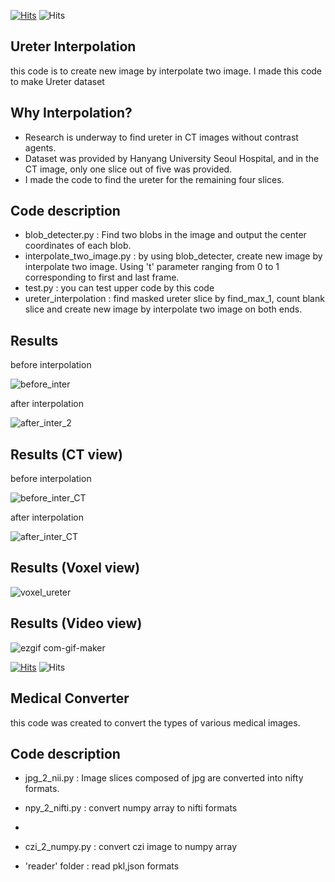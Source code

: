 [![Hits](https://hits.seeyoufarm.com/api/count/incr/badge.svg?url=https://github.com/hasukmin12)](https://hits.seeyoufarm.com) 
![Hits](https://img.shields.io/github/followers/hasukmin12?label=Follow)

## **Ureter Interpolation** 
this code is to create new image by interpolate two image.
I made this code to make Ureter dataset


## **Why Interpolation?**
- Research is underway to find ureter in CT images without contrast agents.
- Dataset was provided by Hanyang University Seoul Hospital, and in the CT image, only one slice out of five was provided.
- I made the code to find the ureter for the remaining four slices.


## **Code description**
- blob_detecter.py : Find two blobs in the image and output the center coordinates of each blob.
- interpolate_two_image.py : by using blob_detecter, create new image by interpolate two image. Using 't' parameter ranging from 0 to 1 corresponding to first and last frame.
- test.py : you can test upper code by this code
- ureter_interpolation : find masked ureter slice by find_max_1, count blank slice and create new image by interpolate two image on both ends.


## **Results**
before interpolation

![before_inter](https://user-images.githubusercontent.com/56622945/134477729-e0c0a52c-74b9-4d9c-97e4-4a1dfaa95b46.png)

after interpolation

![after_inter_2](https://user-images.githubusercontent.com/56622945/134478151-28c9029d-a907-444c-a6c0-b41c20587868.png)




## **Results (CT view)**
before interpolation 



![before_inter_CT](https://user-images.githubusercontent.com/56622945/134477836-54a2e719-1ad3-4ebd-a376-c299acc15397.png)

after interpolation 



![after_inter_CT](https://user-images.githubusercontent.com/56622945/134477861-c9531fea-bca0-41a3-8604-d909d553dd89.png)



## **Results (Voxel view)**

![voxel_ureter](https://user-images.githubusercontent.com/56622945/134478487-60b99f60-1c57-45b6-85a2-3b5174ba6a3a.png)



## **Results (Video view)**
![ezgif com-gif-maker](https://user-images.githubusercontent.com/56622945/134479004-14dc013e-1175-4fc7-958e-7c9cc99e1875.gif)










[![Hits](https://hits.seeyoufarm.com/api/count/incr/badge.svg?url=https://github.com/hasukmin12)](https://hits.seeyoufarm.com) 
![Hits](https://img.shields.io/github/followers/hasukmin12?label=Follow)

## **Medical Converter** 
this code was created to convert the types of various medical images.


## **Code description**
- jpg_2_nii.py : Image slices composed of jpg are converted into nifty formats.
- npy_2_nifti.py : convert numpy array to nifti formats
- 
- czi_2_numpy.py : convert czi image to numpy array


- 'reader' folder : read pkl,json formats
